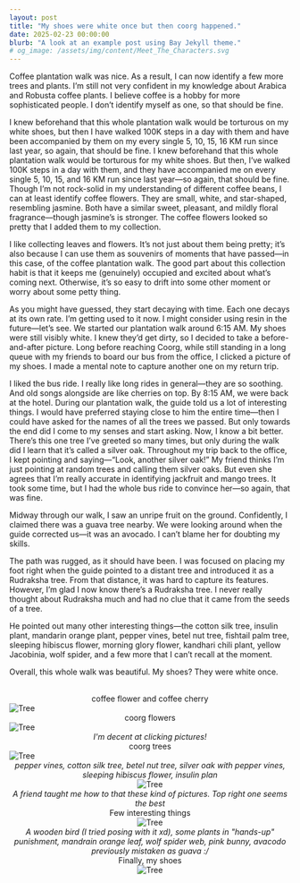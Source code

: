 ```yaml
---
layout: post
title: "My shoes were white once but then coorg happened."
date: 2025-02-23 00:00:00
blurb: "A look at an example post using Bay Jekyll theme."
# og_image: /assets/img/content/Meet_The_Characters.svg
---
```


Coffee plantation walk was nice. As a result, I can now identify a few more trees and plants. I’m still not very confident in my knowledge about Arabica and Robusta coffee plants. I believe coffee is a hobby for more sophisticated people. I don’t identify myself as one, so that should be fine.

I knew beforehand that this whole plantation walk would be torturous on my white shoes, but then I have walked 100K steps in a day with them and have been accompanied by them on my every single 5, 10, 15, 16 KM run since last year, so again, that should be fine.
I knew beforehand that this whole plantation walk would be torturous for my white shoes. But then, I’ve walked 100K steps in a day with them, and they have accompanied me on every single 5, 10, 15, and 16 KM run since last year—so again, that should be fine. Though I’m not rock-solid in my understanding of different coffee beans, I can at least identify coffee flowers. They are small, white, and star-shaped, resembling jasmine. Both have a similar sweet, pleasant, and mildly floral fragrance—though jasmine’s is stronger. The coffee flowers looked so pretty that I added them to my collection.

I like collecting leaves and flowers. It’s not just about them being pretty; it’s also because I can use them as souvenirs of moments that have passed—in this case, of the coffee plantation walk. The good part about this collection habit is that it keeps me (genuinely) occupied and excited about what’s coming next. Otherwise, it’s so easy to drift into some other moment or worry about some petty thing.

As you might have guessed, they start decaying with time. Each one decays at its own rate. I’m getting used to it now. I might consider using resin in the future—let’s see.
We started our plantation walk around 6:15 AM. My shoes were still visibly white. I knew they’d get dirty, so I decided to take a before-and-after picture. Long before reaching Coorg, while still standing in a long queue with my friends to board our bus from the office, I clicked a picture of my shoes. I made a mental note to capture another one on my return trip.

I liked the bus ride. I really like long rides in general—they are so soothing. And old songs alongside are like cherries on top. By 8:15 AM, we were back at the hotel.
During our plantation walk, the guide told us a lot of interesting things. I would have preferred staying close to him the entire time—then I could have asked for the names of all the trees we passed. But only towards the end did I come to my senses and start asking. Now, I know a bit better. There’s this one tree I’ve greeted so many times, but only during the walk did I learn that it’s called a silver oak. Throughout my trip back to the office, I kept pointing and saying—“Look, another silver oak!” My friend thinks I’m just pointing at random trees and calling them silver oaks. But even she agrees that I’m really accurate in identifying jackfruit and mango trees. It took some time, but I had the whole bus ride to convince her—so again, that was fine.

Midway through our walk, I saw an unripe fruit on the ground. Confidently, I claimed there was a guava tree nearby. We were looking around when the guide corrected us—it was an avocado. I can’t blame her for doubting my skills.

The path was rugged, as it should have been. I was focused on placing my foot right when the guide pointed to a distant tree and introduced it as a Rudraksha tree. From that distance, it was hard to capture its features. However, I’m glad I now know there’s a Rudraksha tree. I never really thought about Rudraksha much and had no clue that it came from the seeds of a tree.

He pointed out many other interesting things—the cotton silk tree, insulin plant, mandarin orange plant, pepper vines, betel nut tree, fishtail palm tree, sleeping hibiscus flower, morning glory flower, kandhari chili plant, yellow Jacobinia, wolf spider, and a few more that I can’t recall at the moment.

Overall, this whole walk was beautiful. My shoes? They were white once.

<br/>

<center>coffee flower and coffee cherry</center>
<img src="{{ "/assets/img/coffee_flower.jpeg" | absolute_url }}" alt="Tree" class="post-pic"/>

<center>coorg flowers</center>
<img src="{{ "/assets/img/coorg_flowers.jpeg" | absolute_url }}" alt="Tree" class="post-pic"/>
<center><i>I'm decent at clicking pictures!</i></center>

<center>coorg trees</center>
<img src="{{ "/assets/img/coorg_trees.jpeg" | absolute_url }}" alt="Tree" class="post-pic"/>
<center><i>pepper vines, cotton silk tree, betel nut tree, silver oak with pepper vines, sleeping hibiscus flower, insulin plan </i></center>

<center><center>
<img src="{{ "/assets/img/photo_angle.jpeg" | absolute_url }}" alt="Tree" class="post-pic"/>
<center><i>A friend taught me how to that <i>these kind of</i> pictures. Top right one seems the best</i></center>

<center>Few interesting things</center>
<img src="{{ "/assets/img/coorg_things.jpeg" | absolute_url }}" alt="Tree" class="post-pic"/>
<center><i>A wooden bird (I tried posing with it xd), some plants in "hands-up" punishment, mandrain orange leaf, wolf spider web, pink bunny, avacodo previously mistaken as guava :/</i></center>

<center>Finally, my shoes</center>
<img src="{{ "/assets/img/shoes.jpeg" | absolute_url }}" alt="Tree" class="post-pic"/>
